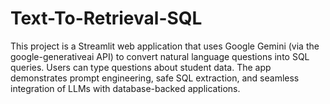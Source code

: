 # Text-To-Retrieval-SQL
This project is a Streamlit web application that uses Google Gemini (via the google-generativeai API) to convert natural language questions into SQL queries. Users can type questions about student data. The app demonstrates prompt engineering, safe SQL extraction, and seamless integration of LLMs with database-backed applications.
